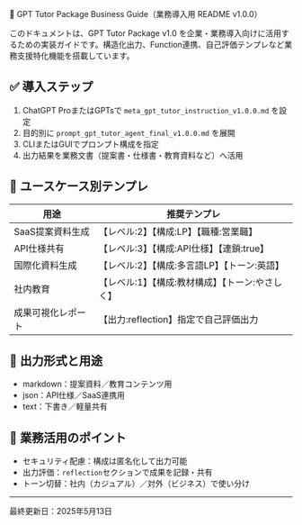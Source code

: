 🏢 GPT Tutor Package Business Guide（業務導入用 README v1.0.0）

このドキュメントは、GPT Tutor Package v1.0 を企業・業務導入向けに活用するための実装ガイドです。構造化出力、Function連携、自己評価テンプレなど業務支援特化機能を搭載しています。

## ✅ 導入ステップ

1. ChatGPT ProまたはGPTsで `meta_gpt_tutor_instruction_v1.0.0.md` を設定
2. 目的別に `prompt_gpt_tutor_agent_final_v1.0.0.md` を展開
3. CLIまたはGUIでプロンプト構成を指定
4. 出力結果を業務文書（提案書・仕様書・教育資料など）へ活用

## 🧭 ユースケース別テンプレ

| 用途         | 推奨テンプレ                       |
| ---------- | ---------------------------- |
| SaaS提案資料生成 | 【レベル:2】【構成\:LP】【職種:営業職】      |
| API仕様共有    | 【レベル:3】【構成\:API仕様】【連鎖\:true】 |
| 国際化資料生成    | 【レベル:2】【構成:多言語LP】【トーン:英語】    |
| 社内教育       | 【レベル:1】【構成:教材構成】【トーン:やさしく】   |
| 成果可視化レポート  | 【出力\:reflection】指定で自己評価出力    |

## 📘 出力形式と用途

* markdown：提案資料／教育コンテンツ用
* json：API仕様／SaaS連携用
* text：下書き／軽量共有

## 🔐 業務活用のポイント

* セキュリティ配慮：構成は匿名化して出力可能
* 出力評価：`reflection`セクションで成果を記録・共有
* トーン切替：社内（カジュアル）／対外（ビジネス）で使い分け

---

最終更新日：2025年5月13日
